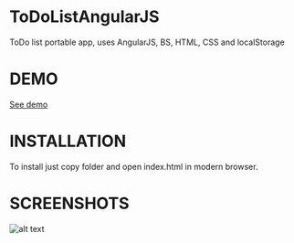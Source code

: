 # ToDoListAngularJS
ToDo list portable app, uses AngularJS, BS, HTML, CSS and localStorage

# DEMO

[See demo](http://angularjstodolist.13signs.pl)

# INSTALLATION

To install just copy folder and open index.html in modern browser.

# SCREENSHOTS
![alt text](http://signs.civ.pl/demos/screenshots/todolistangularjs.png "AngularJS ToDoList")
